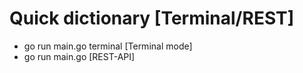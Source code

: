# Quick dictionary [Terminal/REST]
- go run main.go terminal [Terminal mode]
- go run main.go [REST-API]
